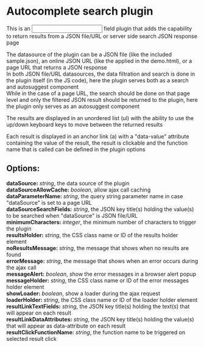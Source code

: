 # Autocomplete search plugin
This is an <input> field plugin that adds the capability to return results from a JSON file/URL or server side search JSON response page

The datasource of the plugin can be a JSON file (like the included sample.json), an online JSON URL (like the applied in the demo.html), or a page URL that returns a JSON response  
In both JSON file/URL datasources, the data filtration and search is done in the plugin itself (in the JS code), here the plugin serves both as a search and autosuggest component  
While in the case of a page URL, the search should be done on that page level and only the filtered JSON result should be returned to the plugin, here the plugin only serves as an autosuggest component

The results are displayed in an unordered list (ul) with the ability to use the up/down keyboard keys to move between the returned results

Each result is displayed in an anchor link (a) with a "data-value" attribute containing the value of the result, the result is clickable and the function name that is called can be defined in the plugin options



Options:
---------
**dataSource:** *string*, the data source of the plugin  
**dataSourceAllowCache:** *boolean*, allow ajax call caching  
**dataParameterName:** *string*, the query string parameter name in case "dataSource" is set to a page URL  
**dataSourceSearchFields:** *string*, the JSON key title(s) holding the value(s) to be searched when "dataSource" is JSON file/URL  
**minimumCharacters:** *integer*, the minimum number of characters to trigger the plugin  
**resultsHolder:** *string*, the CSS class name or ID of the results holder element  
**noResultsMessage:** *string*, the message that shows when no results are found  
**errorMessage:** *string*, the message that shows when an error occurs during the ajax call  
**messageAlert:** *boolean*, show the error messages in a browser alert popup  
**messageHolder:** *string*, the CSS class name or ID of the error messages holder element  
**showLoader:** *boolean*, show a loader during the ajax request  
**loaderHolder:** *string*, the CSS class name or ID of the loader holder element  
**resultLinkTextFields:** *string*, the JSON key title(s) holding the text(s) that will appear on each result  
**resultLinkDataAttributes:** *string*, the JSON key title(s) holding the value(s) that will appear as data-attribute on each result  
**resultClickFunctionName:** *string*, the function name to be triggered on selected result click
